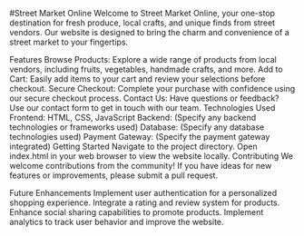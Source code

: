 #Street Market Online
Welcome to Street Market Online, your one-stop destination for fresh produce, local crafts, and unique finds from street vendors. Our website is designed to bring the charm and convenience of a street market to your fingertips.

Features
Browse Products: Explore a wide range of products from local vendors, including fruits, vegetables, handmade crafts, and more.
Add to Cart: Easily add items to your cart and review your selections before checkout.
Secure Checkout: Complete your purchase with confidence using our secure checkout process.
Contact Us: Have questions or feedback? Use our contact form to get in touch with our team.
Technologies Used
Frontend: HTML, CSS, JavaScript
Backend: (Specify any backend technologies or frameworks used)
Database: (Specify any database technologies used)
Payment Gateway: (Specify the payment gateway integrated)
Getting Started
Navigate to the project directory.
Open index.html in your web browser to view the website locally.
Contributing
We welcome contributions from the community! If you have ideas for new features or improvements, please submit a pull request.

Future Enhancements
Implement user authentication for a personalized shopping experience.
Integrate a rating and review system for products.
Enhance social sharing capabilities to promote products.
Implement analytics to track user behavior and improve the website.

